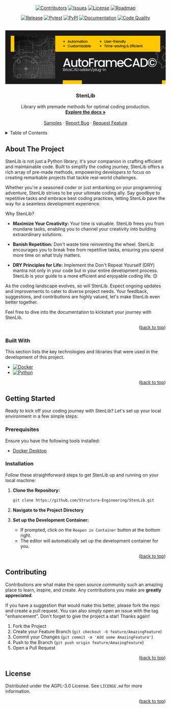 <a name="readme-top"></a>

<div align="center">

[![Contributors][contributors-shield]][contributors-url]
[![Issues][issues-shield]][issues-url]
[![License][license-shield]][license-url]
[![Roadmap][roadmap-shield]][roadmap-url]

</div>
<div align="center">

[![Release][release-shield]][release-url]
[![Pytest][pytest-shield]][pytest-url]
[![PyPI][pypi-shield]][pypi-url]
[![Documentation][documentation-shield]][documentation-url]
[![Code Quality][codequality-shield]][codequality-url]

</div>

<br />
<div align="center">
  <a href="https://github.com/Structura-Engineering/StenLib">
    <img src="https://github.com/illyrius666/illyrius666/blob/master/images/AutoFrameCAD.png" alt="Logo">
  </a>

  <h3 align="center">StenLib</h3>

  <p align="center">
    Library with premade methods for optimal coding production.
    <br />
    <a href="https://docs.structura-engineering.com"><strong>Explore the docs »</strong></a>
    <br />
    <br />
    <a href="https://github.com/Structura-Engineering/StenLib">Samples</a>
    ·
    <a href="https://github.com/Structura-Engineering/StenLib/issues">Report Bug</a>
    ·
    <a href="https://github.com/Structura-Engineering/StenLib/issues">Request Feature</a>
  </p>
</div>

<details>
  <summary>Table of Contents</summary>
  <ol>
    <li>
      <a href="#about-the-project">About The Project</a>
      <ul>
        <li><a href="#built-with">Built With</a></li>
      </ul>
    </li>
    <li>
      <a href="#getting-started">Getting Started</a>
      <ul>
        <li><a href="#prerequisites">Prerequisites</a></li>
        <li><a href="#installation">Installation</a></li>
      </ul>
    </li>
    <li><a href="#contributing">Contributing</a></li>
    <li><a href="#license">License</a></li>
  </ol>
</details>

## About The Project

StenLib is not just a Python library; it's your companion in crafting efficient and maintainable code. Built to simplify the coding journey, StenLib offers a rich array of pre-made methods, empowering developers to focus on creating remarkable projects that tackle real-world challenges.

Whether you're a seasoned coder or just embarking on your programming adventure, StenLib strives to be your ultimate coding ally. Say goodbye to repetitive tasks and embrace best coding practices, letting StenLib pave the way for a seamless development experience.

Why StenLib?

- **Maximize Your Creativity:** Your time is valuable. StenLib frees you from mundane tasks, enabling you to channel your creativity into building extraordinary solutions.

- **Banish Repetition:** Don't waste time reinventing the wheel. StenLib encourages you to break free from repetitive tasks, ensuring you spend more time on what truly matters.

- **DRY Principles for Life:** Implement the Don't Repeat Yourself (DRY) mantra not only in your code but in your entire development process. StenLib is your guide to a more efficient and enjoyable coding life. 😊

As the coding landscape evolves, so will StenLib. Expect ongoing updates and improvements to cater to diverse project needs. Your feedback, suggestions, and contributions are highly valued, let's make StenLib even better together.

Feel free to dive into the documentation to kickstart your journey with StenLib.

<p align="right">(<a href="#readme-top">back to top</a>)</p>

### Built With

This section lists the key technologies and libraries that were used in the development of this project.

- [![Docker][docker-shield]][Docker-url]
- [![Python][python-shield]][Python-url]

<p align="right">(<a href="#readme-top">back to top</a>)</p>

## Getting Started

Ready to kick off your coding journey with StenLib? Let's set up your local environment in a few simple steps:

### Prerequisites

Ensure you have the following tools installed:

- [Docker Desktop](https://www.docker.com/products/docker-desktop/)

### Installation

Follow these straightforward steps to get StenLib up and running on your local machine:

1. **Clone the Repository:**
   ```sh
   git clone https://github.com/Structura-Engineering/StenLib.git
   ```
2. **Navigate to the Project Directory**

3. **Set up the Development Container:**
   - If prompted, click on the `Reopen in Container` button at the bottom right.
   - The editor will automatically set up the development container for you.

<p align="right">(<a href="#readme-top">back to top</a>)</p>

## Contributing

Contributions are what make the open source community such an amazing place to learn, inspire, and create. Any contributions you make are **greatly appreciated**.

If you have a suggestion that would make this better, please fork the repo and create a pull request. You can also simply open an issue with the tag "enhancement".
Don't forget to give the project a star! Thanks again!

1. Fork the Project
2. Create your Feature Branch (`git checkout -b feature/AmazingFeature`)
3. Commit your Changes (`git commit -m 'Add some AmazingFeature'`)
4. Push to the Branch (`git push origin feature/AmazingFeature`)
5. Open a Pull Request

<p align="right">(<a href="#readme-top">back to top</a>)</p>

## License

Distributed under the AGPL-3.0 License. See `LICENSE.md` for more information.

<p align="right">(<a href="#readme-top">back to top</a>)</p>

[contributors-shield]: https://img.shields.io/github/contributors/Structura-Engineering/StenLib?style=for-the-badge&color=blue
[contributors-url]: https://github.com/Structura-Engineering/StenLib/graphs/contributors
[issues-shield]: https://img.shields.io/github/issues/Structura-Engineering/StenLib?style=for-the-badge&color=yellow
[issues-url]: https://github.com/Structura-Engineering/StenLib/issues
[license-shield]: https://img.shields.io/github/license/Structura-Engineering/StenLib?style=for-the-badge&color=green
[license-url]: https://github.com/Structura-Engineering/StenLib/blob/master/LICENSE.md
[roadmap-shield]: https://img.shields.io/badge/Roadmap-Click%20Me!-purple.svg?style=for-the-badge
[roadmap-url]: https://github.com/orgs/Structura-Engineering/projects/2
[docker-shield]: https://img.shields.io/badge/Docker-2496ED?style=for-the-badge&logo=docker&logoColor=white
[docker-url]: https://docker.com/
[python-shield]: https://img.shields.io/badge/Python-3776AB?style=for-the-badge&logo=python&logoColor=white
[python-url]: https://python.org/
[release-shield]: https://img.shields.io/endpoint?url=https://gist.githubusercontent.com/illyrius666/75d51317191738246cdec92eabcc599f/raw/release_badge.json
[release-url]: https://github.com/Structura-Engineering/StenLib/releases
[pytest-shield]: https://img.shields.io/endpoint?url=https://gist.githubusercontent.com/illyrius666/75d51317191738246cdec92eabcc599f/raw/pytest_badge.json
[pytest-url]: https://github.com/Structura-Engineering/StenLib/actions
[pypi-shield]: https://img.shields.io/endpoint?url=https://gist.githubusercontent.com/illyrius666/75d51317191738246cdec92eabcc599f/raw/pypi_badge.json
[pypi-url]: https://pypi.org/project/StenLib/
[documentation-shield]: https://img.shields.io/endpoint?url=https://gist.githubusercontent.com/illyrius666/75d51317191738246cdec92eabcc599f/raw/docs_badge.json
[documentation-url]: https://docs.structura-engineering.com
[codequality-shield]: https://img.shields.io/endpoint?url=https://gist.githubusercontent.com/illyrius666/75d51317191738246cdec92eabcc599f/raw/code_quality_badge.json
[codequality-url]: -
